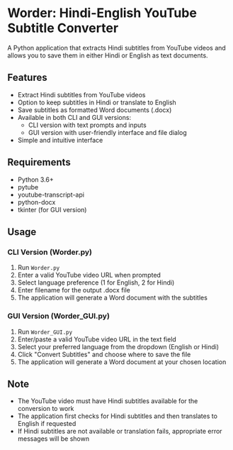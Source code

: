 # Worder: Hindi-English YouTube Subtitle Converter

A Python application that extracts Hindi subtitles from YouTube videos and allows you to save them in either Hindi or English as text documents.

## Features

- Extract Hindi subtitles from YouTube videos
- Option to keep subtitles in Hindi or translate to English
- Save subtitles as formatted Word documents (.docx)
- Available in both CLI and GUI versions:
  - CLI version with text prompts and inputs
  - GUI version with user-friendly interface and file dialog
- Simple and intuitive interface

## Requirements

- Python 3.6+
- pytube
- youtube-transcript-api 
- python-docx
- tkinter (for GUI version)

## Usage

### CLI Version (Worder.py)
1. Run `Worder.py`
2. Enter a valid YouTube video URL when prompted
3. Select language preference (1 for English, 2 for Hindi)
4. Enter filename for the output .docx file
5. The application will generate a Word document with the subtitles

### GUI Version (Worder_GUI.py)
1. Run `Worder_GUI.py`
2. Enter/paste a valid YouTube video URL in the text field
3. Select your preferred language from the dropdown (English or Hindi)
4. Click "Convert Subtitles" and choose where to save the file
5. The application will generate a Word document at your chosen location

## Note

- The YouTube video must have Hindi subtitles available for the conversion to work
- The application first checks for Hindi subtitles and then translates to English if requested
- If Hindi subtitles are not available or translation fails, appropriate error messages will be shown

